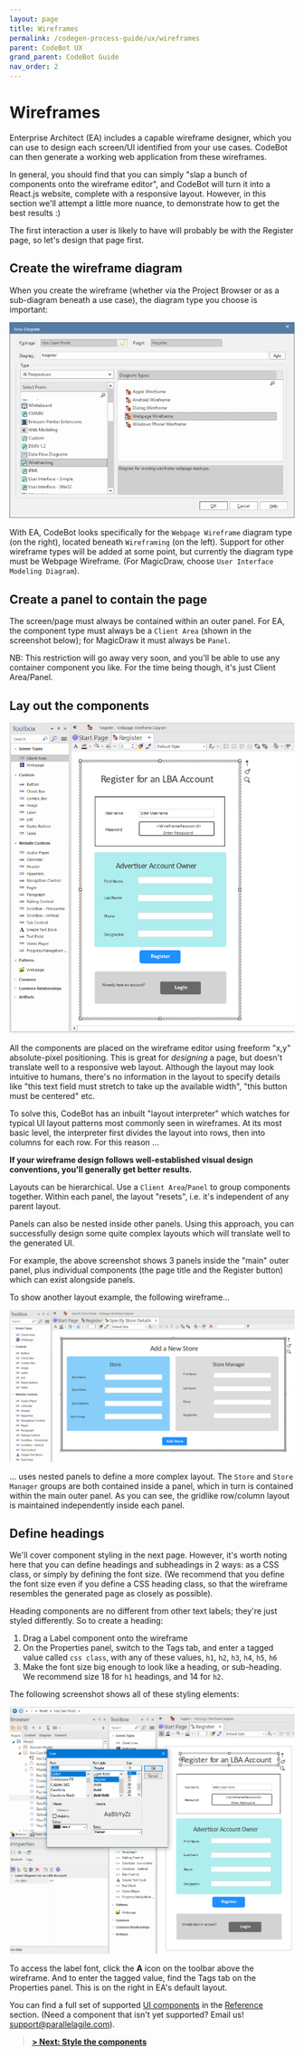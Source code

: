 ```yaml
---
layout: page
title: Wireframes
permalink: /codegen-process-guide/ux/wireframes
parent: CodeBot UX
grand_parent: CodeBot Guide
nav_order: 2
---
```


# Wireframes

Enterprise Architect (EA) includes a capable wireframe designer, which you can use to design each screen/UI identified from your use cases. CodeBot can then generate a working web application from these wireframes.

In general, you should find that you can simply "slap a bunch of components onto the wireframe editor", and CodeBot will turn it into a React.js website, complete with a responsive layout. However, in this section we'll attempt a little more nuance, to demonstrate how to get the best results :)

The first interaction a user is likely to have will probably be with the Register page, so let's design that page first.

## Create the wireframe diagram

When you create the wireframe (whether via the Project Browser or as a sub-diagram beneath a use case), the diagram type you choose is important:

![Create a new wireframe](../../images/lba/create-wireframe.png "Create a new wireframe")

With EA, CodeBot looks specifically for the `Webpage Wireframe` diagram type (on the right), located beneath `Wireframing` (on the left). Support for other wireframe types will be added at some point, but currently the diagram type must be Webpage Wireframe. (For MagicDraw, choose `User Interface Modeling Diagram`).

## Create a panel to contain the page

The screen/page must always be contained within an outer panel. For EA, the component type must always be a `Client Area` (shown in the screenshot below); for MagicDraw it must always be `Panel`.

NB: This restriction will go away very soon, and you'll be able to use any container component you like. For the time being though, it's just Client Area/Panel.

## Lay out the components

![Create a new wireframe](../../images/lba/component-layout.png "Create a new wireframe")

All the components are placed on the wireframe editor using freeform "x,y" absolute-pixel positioning. This is great for *designing* a page, but doesn't translate well to a responsive web layout. Although the layout may look intuitive to humans, there's no information in the layout to specify details like "this text field must stretch to take up the available width", "this button must be centered" etc.

To solve this, CodeBot has an inbuilt "layout interpreter" which watches for typical UI layout patterns most commonly seen in wireframes. At its most basic level, the interpreter first divides the layout into rows, then into columns for each row. For this reason ...

**If your wireframe design follows well-established visual design conventions, you'll generally get better results.**

Layouts can be hierarchical. Use a `Client Area`/`Panel` to group components together. Within each panel, the layout "resets", i.e. it's independent of any parent layout.

Panels can also be nested inside other panels. Using this approach, you can successfully design some quite complex layouts which will translate well to the generated UI.

For example, the above screenshot shows 3 panels inside the "main" outer panel, plus individual components (the page title and the Register button) which can exist alongside panels.

To show another layout example, the following wireframe...

![Nested panels](../../images/lba/store-details.png "Nested panels")

... uses nested panels to define a more complex layout. The `Store` and `Store Manager` groups are both contained inside a panel, which in turn is contained within the main outer panel. As you can see, the gridlike row/column layout is maintained independently inside each panel.


## Define headings

We'll cover component styling in the next page. However, it's worth noting here that you can define headings and subheadings in 2 ways: as a CSS class, or simply by defining the font size. (We recommend that you define the font size even if you define a CSS heading class, so that the wireframe resembles the generated page as closely as possible).

Heading components are no different from other text labels; they're just styled differently. So to create a heading:

1. Drag a Label component onto the wireframe
2. On the Properties panel, switch to the Tags tab, and enter a tagged value called `css class`, with any of these values, `h1`, `h2`, `h3`, `h4`, `h5`, `h6`
3. Make the font size big enough to look like a heading, or sub-heading. We recommend size 18 for `h1` headings, and 14 for `h2`.

The following screenshot shows all of these styling elements:

![Styling a label as a heading](../../images/lba/heading-size.png "Styling a label as a heading")

To access the label font, click the **A** icon on the toolbar above the wireframe. And to enter the tagged value, find the Tags tab on the Properties panel. This is on the right in EA's default layout.

You can find a full set of supported [UI components](../../codebot-reference/ui-components) in the [Reference](../../codebot-reference) section.
(Need a component that isn't yet supported? Email us! support@parallelagile.com).

> **[> Next: Style the components](stylesheets)**
